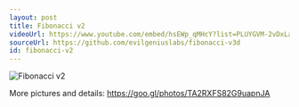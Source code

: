 ```yaml
---
layout: post
title: Fibonacci v2
videoUrl: https://www.youtube.com/embed/hsEWp_qMHcY?list=PLUYGVM-2vDxLanVedYG1cMMBDzuQ_ecQd
sourceUrl: https://github.com/evilgeniuslabs/fibonacci-v3d
id: fibonacci-v2
---
```


![Fibonacci v2](https://lh3.googleusercontent.com/HyEmTZt6hKbQv6zHgoBOCtKSSSPXfdy9Cp_83sPsjIlIu8lEfVJA806rVj0Oq4RhfVGaPTkDzotXnJiv1s3LhZf1R64Klt0V49hxuyq1No10E9wlKoX98Y31jo8g9Z62r8vnZ1Vwtq347giPxseMdTo-eEr3KxGbPPvypBpNG4k112drgUxzRNkGEgfhvUQkyw0vwC3sEq9XtxJhfqFEe-Kb8QGUmiSO91FAodi1bvLRxNW5BJ6cwoIoZUBhN2VNwYJZP1djqxrWRndpKi9LIf8LYcD6CgStmmR5DiJU3iWsOVUIXYHVvXpYJkB53tOeRKW6T_xx2wU1Ej5mPOOl9NF66g22na7q4WMlQ18TX-60-wbK2YGP7tna7O6FKWhGr4SreCoVR9IuYAQidXEkfWOgqG1cmUu6DWNIEtEOxYvecYWXMnxYM4SwGDmO45Mu0k2LAdnFqHwbK-HYPAKobI7k8Pcg_Gtxq3C-jVBf5bObR00M3P9Jd1AxLLjs4TnUKz31NTZeoDigpBGVNre1BqhRlbMt2uYkJ0lgJj4Yu1CrDr1YVFR6dRiIJx8EI86yabPHsA=w1266-h949-no)

More pictures and details: https://goo.gl/photos/TA2RXFS82G9uapnJA

